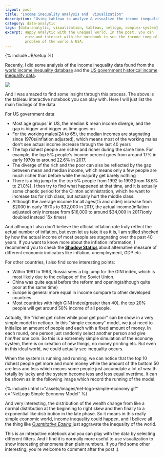 ```yaml
---
layout: post
title: "Income inequality analysis and  visualization"
description: "Using tableau to analyze & visualize the income inequality problem"
category: data-analytic
tags: [data-analytic, visualization, tableau, netlogo, complex-system]
excerpt: Happy analytic with the unequal world. In the post, you can
         view and interact with the notebook to see the income inequality
         problem of the world & USA.
---
```

{% include JB/setup %}

Recently, I did some analysis of the income inequality data found
from the [world income inequality database][1] and the
[US government historical income inequality data][2].

<div class='tableauPlaceholder' id='viz1543085256294' style='position: relative'><noscript><a href='#'><img alt=' ' src='https:&#47;&#47;public.tableau.com&#47;static&#47;images&#47;HH&#47;HHNFH5726&#47;1_rss.png' style='border: none' /></a></noscript><object class='tableauViz'  style='display:none;'><param name='host_url' value='https%3A%2F%2Fpublic.tableau.com%2F' /> <param name='embed_code_version' value='3' /> <param name='path' value='shared&#47;HHNFH5726' /> <param name='toolbar' value='yes' /><param name='static_image' value='https:&#47;&#47;public.tableau.com&#47;static&#47;images&#47;HH&#47;HHNFH5726&#47;1.png' /> <param name='animate_transition' value='yes' /><param name='display_static_image' value='yes' /><param name='display_spinner' value='yes' /><param name='display_overlay' value='yes' /><param name='display_count' value='yes' /></object></div><script type='text/javascript'>var divElement = document.getElementById('viz1543085256294'); var vizElement = divElement.getElementsByTagName('object')[0];vizElement.style.width='750px';vizElement.style.height='1050px';var scriptElement = document.createElement('script');scriptElement.src = 'https://public.tableau.com/javascripts/api/viz_v1.js';vizElement.parentNode.insertBefore(scriptElement, vizElement);</script>

And I was amazed to find some insight through this process. The above is the tableau
interactive notebook you can play with. Here I will just list the main findings of the 
data:

For US government data:

-  Most age groups' in US, the median & mean income diverge, and the gap is bigger and bigger
   as time goes on
-  For the working males(24 to 65), the median incomes are stagnating since 1970s(inflation
   adjusted), which means most of the working males don't see actual income increase through
   the last 40 years
-  The top richest people are richer and richer during the same time. For example, the top 5%
   people's income percent goes from around 17% in early 1970s to around 22.6% in 2017.
-  The diverge of the rich and the poor can also be reflected by the gap between mean and
   median income, which means only a few people are much richer than before while the majority
   get barely nothing
-  There is a big jump for the top 5% people from 1992 to 1993(from 18.6% to 21.0%), I then
   try to find what happened at that time, and it is actually some chaotic period for the
   Clinton administration, which he want to increase tax for rich class, but actually hurt
   the middle class.
-  Although the average income for all ages(15 and older) increase from $2000 in early
   1970s to $32,000 in 2017, the actual income(inflation adjusted) only increase from
   $16,000 to around $34,000 in 2017(only doubled instead 15x times)

And although I also don't believe the official inflation rate truly reflect the actual
number of inflation, but even let us take it as it is, I am stilled shocked by how the
actual income of most people are stagnating over the past 40 years. If you want to know
more about the inflation information, I recommend you to check the [**Shadow Statics**][4]
about alternative measure of different economic indicators like inflation, unemployment,
GDP etc.

For other countries, I also find some interesting points:

-  Within 1991 to 1993, Russia sees a big jump for the GINI index, which is most likely due
   to the collapse of the Soviet Union.
-  China was quite equal before the reform and opening(although quite poor at the same time)
-  Europe is general more equal in income compare to other developed countries
-  Most countries with high GINI index(greater than 40), the top 20% people will get around
   50% income of all people.

Actually, the "richer get richer while poor get poor" can be show in a very simple model
in netlogo. In this "simple economy" model, we just need to initialize an amount of people
and each with a fixed amount of money. In each round, one person just randomly select
another person and give him/her one coin. So this is a extremely simple simulation of
the economy system, there is on creation of new things, no money printing etc. But even
in this ideal world, we could actually see inequality occurs.

When the system is running and running, we can notice that the top 10 richest people
get more and more money while the amount of the bottom 50 are less and less which means
some people just accumulate a lot of wealth totally by lucky and the system become
less and less equal overtime. It can be shown as in the following image which record 
the running of the model:

{% include i.html i="assets/images/net-logo-simple-economy.gif" c="NetLogo Simple Economy Model"  %}

And very interesting, the distribution of the wealth change from like a normal distribution
at the beginning to right skew and then finally to a exponential like distribution in
the late phase. So it means in this really simple economic world, income inequality could
happen, and I believe all the thing like [*Quantitative Easing*][3] just aggravate the
inequality of the world.

This is an interactive notebook and you can play with the data by selecting different
filters. And I find it is normally more useful to use visualization to show interesting phenomena than plain numbers. If you find some other interesting, you're welcome 
to comment after the post :).


[1]: https://www.wider.unu.edu/project/wiid-world-income-inequality-database
[2]: https://www.census.gov/data/tables/time-series/demo/income-poverty/historical-income-inequality.html
[3]: https://en.wikipedia.org/wiki/Quantitative_easing
[4]: http://www.shadowstats.com/